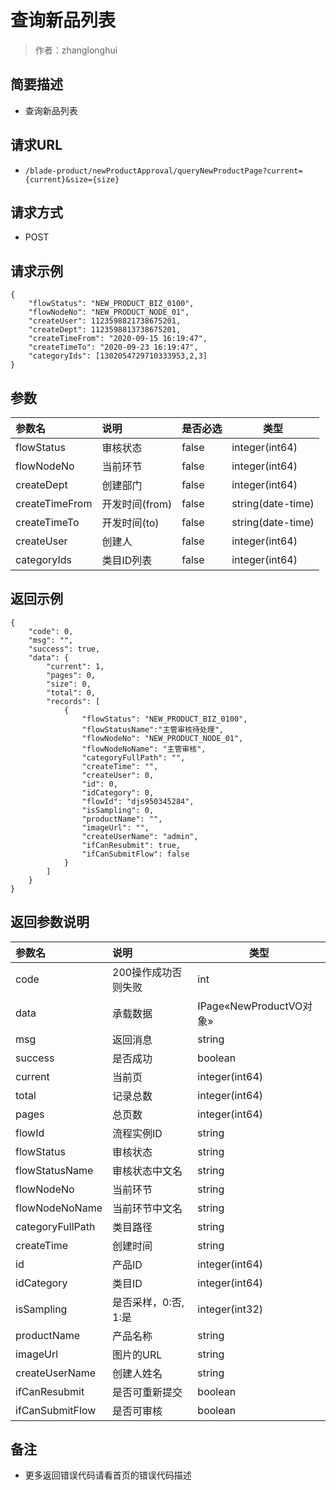 # 查询新品列表

> 作者：zhanglonghui

## 简要描述

- 查询新品列表

## 请求URL
- ` /blade-product/newProductApproval/queryNewProductPage?current={current}&size={size} `
  
## 请求方式
- POST

## 请求示例
``` 
{
	"flowStatus": "NEW_PRODUCT_BIZ_0100",
	"flowNodeNo": "NEW_PRODUCT_NODE_01",
	"createUser": 1123598821738675201,
	"createDept": 1123598813738675201,
	"createTimeFrom": "2020-09-15 16:19:47",
	"createTimeTo": "2020-09-23 16:19:47",
	"categoryIds": [1302054729710333953,2,3]
}
```

## 参数

|参数名|说明|是否必选|类型|
|:----    |:---|:----- |-----   |
|flowStatus |审核状态  |false |integer(int64)   |
|flowNodeNo |当前环节  |false |integer(int64)   |
|createDept |创建部门  |false |integer(int64)   |
|createTimeFrom |开发时间(from)	  |false |string(date-time)|
|createTimeTo |开发时间(to)  |false |string(date-time)   |
|createUser |创建人  |false |integer(int64)   |
|categoryIds |类目ID列表  |false |integer(int64)   |




## 返回示例 

``` 
{
	"code": 0,
	"msg": "",
	"success": true,
	"data": {
		"current": 1,
		"pages": 0,
		"size": 0,
		"total": 0,
		"records": [
			{
				"flowStatus": "NEW_PRODUCT_BIZ_0100",
				"flowStatusName":"主管审核待处理",
				"flowNodeNo": "NEW_PRODUCT_NODE_01",
				"flowNodeNoName": "主管审核",
				"categoryFullPath": "",
				"createTime": "",
				"createUser": 0,
				"id": 0,
				"idCategory": 0,
				"flowId": "djs950345284",
				"isSampling": 0,
				"productName": "",
				"imageUrl": "",
				"createUserName": "admin",
				"ifCanResubmit": true,
				"ifCanSubmitFlow": false
			}
		]
	}
}
```

## 返回参数说明 

|参数名|说明|类型|
|:-----  |:-----|-----                           |
|code | 200操作成功否则失败  |int  |
|data |承载数据   | IPage«NewProductVO对象» |
|msg |返回消息   | string |
|success |是否成功   | boolean |
|current |当前页   | integer(int64) |
|total |记录总数   | integer(int64) |
|pages |总页数   | integer(int64) |
|flowId |流程实例ID   |string |
|flowStatus |审核状态   |string |
|flowStatusName |审核状态中文名   |string |
|flowNodeNo |当前环节   |string |
|flowNodeNoName |当前环节中文名   |string |
|categoryFullPath |类目路径   |string |
|createTime |创建时间   |string |
|id |产品ID   |integer(int64) |
|idCategory |类目ID   |integer(int64) |
|isSampling |是否采样，0:否, 1:是   |integer(int32) |
|productName |产品名称   |string |
|imageUrl |图片的URL   |string |
|createUserName |创建人姓名   |string |
|ifCanResubmit |是否可重新提交   |boolean |
|ifCanSubmitFlow |是否可审核   |boolean |

## 备注 

- 更多返回错误代码请看首页的错误代码描述
